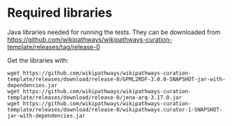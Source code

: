 # Required libraries

Java libraries needed for running the tests. They can be downloaded from
https://github.com/wikipathways/wikipathways-curation-template/releases/tag/release-0

Get the libraries with:

```
wget https://github.com/wikipathways/wikipathways-curation-template/releases/download/release-0/GPML2RDF-3.0.0-SNAPSHOT-jar-with-dependencies.jar
wget https://github.com/wikipathways/wikipathways-curation-template/releases/download/release-0/jena-arq-3.17.0.jar
wget https://github.com/wikipathways/wikipathways-curation-template/releases/download/release-0/wikipathways.curator-1-SNAPSHOT-jar-with-dependencies.jar
```
